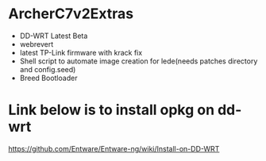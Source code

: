 # ArcherC7v2Extras
 - DD-WRT Latest Beta 
 - webrevert
 - latest TP-Link firmware with krack fix
 - Shell script to automate image creation for lede(needs patches directory and config.seed)
 - Breed Bootloader
# Link below is to install opkg on dd-wrt
https://github.com/Entware/Entware-ng/wiki/Install-on-DD-WRT 
